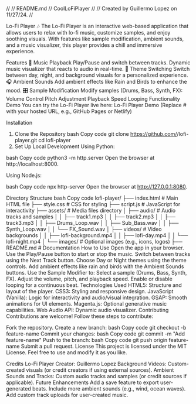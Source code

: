 //
//  README.md
//  CoolLoFiPlayer
//
//  Created by Guillermo Lopez on 11/27/24.
//

Lo-Fi Player 🎶
The Lo-Fi Player is an interactive web-based application that allows users to relax with lo-fi music, customize samples, and enjoy soothing visuals. With features like sample modification, ambient sounds, and a music visualizer, this player provides a chill and immersive experience.

Features
🎵 Music Playback
Play/Pause and switch between tracks.
Dynamic music visualizer that reacts to audio in real-time.
🎨 Theme Switching
Switch between day, night, and background visuals for a personalized experience.
🎧 Ambient Sounds
Add ambient effects like Rain and Birds to enhance the mood.
🎛️ Sample Modification
Modify samples (Drums, Bass, Synth, FX):
Volume Control
Pitch Adjustment
Playback Speed
Looping Functionality
Demo
You can try the Lo-Fi Player live here: Lo-Fi Player Demo
(Replace # with your hosted URL, e.g., GitHub Pages or Netlify)

Installation
1. Clone the Repository
bash
Copy code
git clone https://github.com/<your-username>/lofi-player.git
cd lofi-player
2. Set Up Local Development
Using Python:

bash
Copy code
python3 -m http.server
Open the browser at http://localhost:8000.

Using Node.js:

bash
Copy code
npx http-server
Open the browser at http://127.0.0.1:8080.

Directory Structure
bash
Copy code
lofi-player/
├── index.html        # Main HTML file
├── style.css         # CSS for styling
├── script.js         # JavaScript for interactivity
├── assets/           # Media files directory
│   ├── audio/        # Audio tracks and samples
│   │   ├── track1.mp3
│   │   ├── track2.mp3
│   │   ├── track3.mp3
│   │   ├── Drums_Loop.wav
│   │   ├── Sub_Bass.wav
│   │   ├── Synth_Loop.wav
│   │   └── FX_Sound.wav
│   ├── videos/       # Video backgrounds
│   │   ├── lofi-background.mp4
│   │   ├── lofi-day.mp4
│   │   └── lofi-night.mp4
│   └── images/       # Optional images (e.g., icons, logos)
├── README.md         # Documentation
How to Use
Open the app in your browser.
Use the Play/Pause button to start or stop the music.
Switch between tracks using the Next Track button.
Choose Day or Night themes using the theme controls.
Add ambient effects like rain and birds with the Ambient Sounds buttons.
Use the Sample Modifier to:
Select a sample (Drums, Bass, Synth, FX).
Adjust the volume, pitch, and playback speed.
Enable or disable looping for a continuous beat.
Technologies Used
HTML5: Structure and layout of the player.
CSS3: Styling and responsive design.
JavaScript (Vanilla): Logic for interactivity and audio/visual integration.
GSAP: Smooth animations for UI elements.
Magenta.js: Optional generative music capabilities.
Web Audio API: Dynamic audio visualizer.
Contributing
Contributions are welcome! Follow these steps to contribute:

Fork the repository.
Create a new branch:
bash
Copy code
git checkout -b feature-name
Commit your changes:
bash
Copy code
git commit -m "Add feature-name"
Push to the branch:
bash
Copy code
git push origin feature-name
Submit a pull request.
License
This project is licensed under the MIT License. Feel free to use and modify it as you like.

Credits
Lo-Fi Player Creator: Guillermo Lopez
Background Videos: Custom-created visuals (or credit creators if using external sources).
Ambient Sounds and Tracks: Custom audio tracks and samples (or credit sources if applicable).
Future Enhancements
Add a save feature to export user-generated beats.
Include more ambient sounds (e.g., wind, ocean waves).
Add custom track uploads for user-created music.
